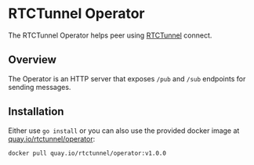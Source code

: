 # RTCTunnel Operator
The RTCTunnel Operator helps peer using [RTCTunnel](https://github.com/rtctunnel/rtctunnel) connect.

## Overview

The Operator is an HTTP server that exposes `/pub` and `/sub` endpoints for sending messages.

## Installation

Either use `go install` or you can also use the provided docker image at [quay.io/rtctunnel/operator](https://quay.io/rtctunnel/operator):

```bash
docker pull quay.io/rtctunnel/operator:v1.0.0
```

